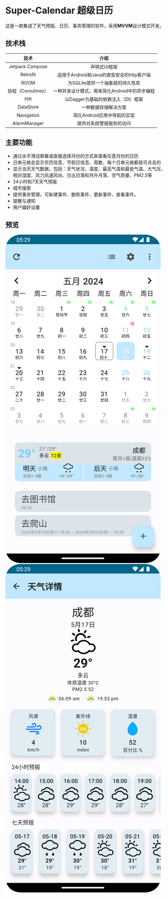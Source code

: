 # Super-Calendar 超级日历

这是一款集成了天气预报、日历、事务管理的软件，采用**MVVM**设计模式开发。

## 技术栈

|        技术        |                     介绍                      |
| :----------------: | :-------------------------------------------: |
|  Jetpack Compose   |                 声明式UI框架                  |
|      Retrofit      |   适用于Android和Java的类型安全的http客户端   |
|        ROOM        |       为SQLite提供一个抽象层的持久性库        |
| 协程（Coroutines） | 一种并发设计模式，用来简化Android中的异步编程 |
|        Hilt        |      以Dagger为基础的依赖注入（DI）框架       |
|     DataStore      |             一种数据存储解决方案              |
|     Navigation     |          简化Android应用中导航的实现          |
|    AlarmManager    |           提供对系统警报服务的访问            |

## 主要功能

- 通过水平滑动屏幕或直接选择月份的方式来查看任意月份的日历
- 日单元格会显示农历信息、节假日信息、周数，每个日单元格都是可点击的
- 显示当天天气数据，包括：天气状况、温度、最高气温和最低气温、大气压、相对湿度、风力风速风向、日出日落和月升月落、空气质量、PM2.5等
- 24小时和7天天气预报
- 城市搜索
- 提供事务管理，可新建事件、删除事件、更新事件、查看事件。
- 提醒与通知
- 用户偏好设置

## 预览

![alt text](https://github.com/1011Anonymous/Super-Calendar/blob/main/README%20Images/Screenshot_20240517_132936.png)  ![alt text](https://github.com/1011Anonymous/Super-Calendar/blob/main/README%20Images/Screenshot_20240517_132949.png)




